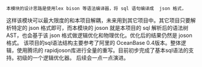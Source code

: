     本模块的设计思路是使用lex bison 等语法编译器，将 sql 语句编译成  json 格式，
这样该模块可以最大限度的和本项目解耦，未来用到其它项目中。其它项目只要解析特定的
json 格式即可，而本模块的 joson 就是本项目的 sql 解析后的语法树 AST，也会基于该
json 格式做逻辑优化和物理优化。优化后的结果仍然是 joson格式。
    该项目的sql语法结构主要参考了阿里的 OceanBase 0.4版本。整体逻辑，使用腾讯的
rapidjoson库进行全量的重写。目前初步完成了基本sql语法的支持。初级的一个逻辑优化器。
后续会一点一点演进。
